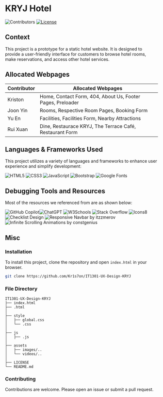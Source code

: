 # KRYJ Hotel

![Contributors](https://img.shields.io/badge/Contributors-Kriston%2C%20Joon%20Yin%2C%20Yu%20En%2C%20%26%20Rui%20Xuan-white)
[![License](https://img.shields.io/badge/license-MIT-green.svg?style=round-square)](LICENSE)

## Context

This project is a prototype for a static hotel website. It is designed to provide a user-friendly interface for customers to browse hotel rooms, make reservations, and access other hotel services.

## Allocated Webpages

| Contributor | Allocated Webpages                                   |
|-------------|------------------------------------------------------|
| Kriston     | Home, Contact Form, 404, About Us, Footer Pages, Preloader |
| Joon Yin    | Rooms, Respective Room Pages, Booking Form           |
| Yu En       | Facilities, Facilities Form, Nearby Attractions      |
| Rui Xuan    | Dine, Restaurace KRYJ, The Terrace Café, Restaurant Form   |

## Languages & Frameworks Used

This project utilizes a variety of languages and frameworks to enhance user experience and simplify development:

![HTML5](https://img.shields.io/badge/HTML5-E34F26?style=for-the-badge&logo=html5&logoColor=white)
![CSS3](https://img.shields.io/badge/CSS3-1572B6?style=for-the-badge&logo=css3&logoColor=white)
![JavaScript](https://img.shields.io/badge/JavaScript-F7DF1E?style=for-the-badge&logo=javascript&logoColor=black)
![Bootstrap](https://img.shields.io/badge/Bootstrap-7952B3?style=for-the-badge&logo=bootstrap&logoColor=white)
![Google Fonts](https://img.shields.io/badge/Google_Fonts-4285F4?style=for-the-badge&logo=google&logoColor=white)


## Debugging Tools and Resources

Most of the resources we referenced from are as shown below:

![GitHub Copilot](https://img.shields.io/badge/GitHub%20Copilot-FFFFFF?style=for-the-badge&logo=github&logoColor=24292E)![ChatGPT](https://img.shields.io/badge/ChatGPT-000000?style=for-the-badge&logo=OpenAI&logoColor=white)
![W3Schools](https://img.shields.io/badge/W3Schools-4C9A2A?style=for-the-badge&logo=W3Schools&logoColor=white)
![Stack Overflow](https://img.shields.io/badge/Stack%20Overflow-F58025?style=for-the-badge&logo=stack-overflow&logoColor=white)
![Icons8](https://img.shields.io/badge/Icons8-00C4CC?style=for-the-badge&logo=Icons8&logoColor=white)
![Checklist Design](https://img.shields.io/badge/Checklist%20Design-FF6D6D?style=for-the-badge&logo=checklist&logoColor=white)
![Responsive Navbar by itzzmerov](https://img.shields.io/badge/Responsive%20Navbar%20by%20itzzmerov-24292E?style=for-the-badge&logo=github&logoColor=white)
![Infinite Scrolling Animations by constgenius](https://img.shields.io/badge/Infinite%20Scrolling%20Animations%20by%20constgenius-24292E?style=for-the-badge&logo=github&logoColor=white)

## Misc

### Installation

To install this project, clone the repository and open `index.html` in your browser.

```bash
git clone https://github.com/Kr1s7on/IT1301-UX-Design-KRYJ
```

### File Directory

```plaintext
IT1301-UX-Design-KRYJ
├── index.html
├── .html
│ 
├── style
│   ├── global.css
│   └── .css
│ 
├── js
│   ├── .js
│ 
├── assets
│   ├── images/..
│   └── videos/..
│
├── LICENSE 
└── README.md
```

### Contributing

Contributions are welcome. Please open an issue or submit a pull request.
